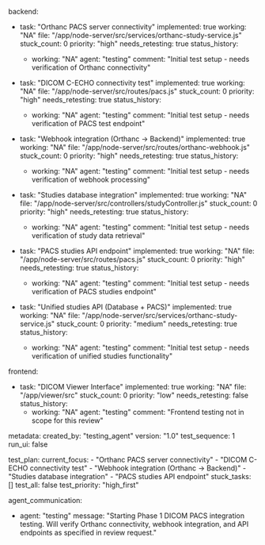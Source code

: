 backend:
  - task: "Orthanc PACS server connectivity"
    implemented: true
    working: "NA"
    file: "/app/node-server/src/services/orthanc-study-service.js"
    stuck_count: 0
    priority: "high"
    needs_retesting: true
    status_history:
      - working: "NA"
        agent: "testing"
        comment: "Initial test setup - needs verification of Orthanc connectivity"

  - task: "DICOM C-ECHO connectivity test"
    implemented: true
    working: "NA"
    file: "/app/node-server/src/routes/pacs.js"
    stuck_count: 0
    priority: "high"
    needs_retesting: true
    status_history:
      - working: "NA"
        agent: "testing"
        comment: "Initial test setup - needs verification of PACS test endpoint"

  - task: "Webhook integration (Orthanc → Backend)"
    implemented: true
    working: "NA"
    file: "/app/node-server/src/routes/orthanc-webhook.js"
    stuck_count: 0
    priority: "high"
    needs_retesting: true
    status_history:
      - working: "NA"
        agent: "testing"
        comment: "Initial test setup - needs verification of webhook processing"

  - task: "Studies database integration"
    implemented: true
    working: "NA"
    file: "/app/node-server/src/controllers/studyController.js"
    stuck_count: 0
    priority: "high"
    needs_retesting: true
    status_history:
      - working: "NA"
        agent: "testing"
        comment: "Initial test setup - needs verification of study data retrieval"

  - task: "PACS studies API endpoint"
    implemented: true
    working: "NA"
    file: "/app/node-server/src/routes/pacs.js"
    stuck_count: 0
    priority: "high"
    needs_retesting: true
    status_history:
      - working: "NA"
        agent: "testing"
        comment: "Initial test setup - needs verification of PACS studies endpoint"

  - task: "Unified studies API (Database + PACS)"
    implemented: true
    working: "NA"
    file: "/app/node-server/src/services/orthanc-study-service.js"
    stuck_count: 0
    priority: "medium"
    needs_retesting: true
    status_history:
      - working: "NA"
        agent: "testing"
        comment: "Initial test setup - needs verification of unified studies functionality"

frontend:
  - task: "DICOM Viewer Interface"
    implemented: true
    working: "NA"
    file: "/app/viewer/src"
    stuck_count: 0
    priority: "low"
    needs_retesting: false
    status_history:
      - working: "NA"
        agent: "testing"
        comment: "Frontend testing not in scope for this review"

metadata:
  created_by: "testing_agent"
  version: "1.0"
  test_sequence: 1
  run_ui: false

test_plan:
  current_focus:
    - "Orthanc PACS server connectivity"
    - "DICOM C-ECHO connectivity test"
    - "Webhook integration (Orthanc → Backend)"
    - "Studies database integration"
    - "PACS studies API endpoint"
  stuck_tasks: []
  test_all: false
  test_priority: "high_first"

agent_communication:
  - agent: "testing"
    message: "Starting Phase 1 DICOM PACS integration testing. Will verify Orthanc connectivity, webhook integration, and API endpoints as specified in review request."
